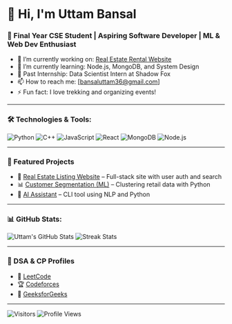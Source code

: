 # 👋 Hi, I'm Uttam Bansal
### 🚀 Final Year CSE Student | Aspiring Software Developer | ML & Web Dev Enthusiast

- 🔭 I’m currently working on: [Real Estate Rental Website](link)
- 🌱 I’m currently learning: Node.js, MongoDB, and System Design
- 💼 Past Internship: Data Scientist Intern at Shadow Fox
- 📫 How to reach me: [bansaluttam36@gmail.com] 
- ⚡ Fun fact: I love trekking and organizing events!

---

### 🛠️ Technologies & Tools:
![Python](https://img.shields.io/badge/-Python-333?style=flat&logo=python)
![C++](https://img.shields.io/badge/-C++-333?style=flat&logo=c%2B%2B)
![JavaScript](https://img.shields.io/badge/-JavaScript-333?style=flat&logo=javascript)
![React](https://img.shields.io/badge/-React-333?style=flat&logo=react)
![MongoDB](https://img.shields.io/badge/-MongoDB-333?style=flat&logo=mongodb)
![Node.js](https://img.shields.io/badge/-Node.js-333?style=flat&logo=node.js)

---

### 🚀 Featured Projects
- 🎯 [Real Estate Listing Website](https://github.com/uttambansal/real-estate-app) – Full-stack site with user auth and search
- 📊 [Customer Segmentation (ML)](https://github.com/uttambansal/customer-segmentation) – Clustering retail data with Python
- 🤖 [AI Assistant](https://github.com/uttambansal/ai-assistant) – CLI tool using NLP and Python

---

### 📊 GitHub Stats:
![Uttam's GitHub Stats](https://github-readme-stats.vercel.app/api?username=uttambansal&show_icons=true&theme=github_dark)
![Streak Stats](https://github-readme-streak-stats.herokuapp.com/?user=uttambansal&theme=github_dark)

---

### 🧠 DSA & CP Profiles
- 🔗 [LeetCode](https://leetcode.com/u/bansaluttam36/)
- 🏆 [Codeforces](https://codeforces.com/profile/bansaluttam36)
- 📘 [GeeksforGeeks](https://www.geeksforgeeks.org/user/bansaluttam36/)

---

![Visitors](https://komarev.com/ghpvc/?username=uttambansal&style=flat-square)
![Profile Views](https://img.shields.io/github/followers/uttambansal?style=flat-square)
